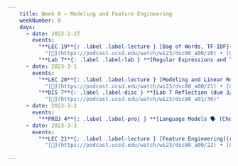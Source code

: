 ```yaml
---
    title: Week 8 – Modeling and Feature Engineering
    weekNumber: 8
    days:
      - date: 2023-2-27
        events:
          "**LEC 19**{: .label .label-lecture } [Bag of Words, TF-IDF](resources/lectures/lec19/lec19.html)":
            "[🎥](https://podcast.ucsd.edu/watch/wi23/dsc80_a00/20) • [Ch. 8.2](https://notes.dsc80.com/content/08/nlp.html)"
          "**Lab 7**{: .label .label-lab } **[Regular Expressions and Text Data (due 2/27)](https://github.com/dsc-courses/dsc80-2023-wi/blob/master/labs/07-regex/lab.ipynb)**":
      - date: 2023-3-1
        events:
          "**LEC 20**{: .label .label-lecture } [Modeling and Linear Regression](resources/lectures/lec20/lec20.html)":
            "[🎥](https://podcast.ucsd.edu/watch/wi23/dsc80_a00/21) • [Ch. 10.1](https://notes.dsc80.com/content/10/intro-modeling.html)"
          "**DIS 7**{: .label .label-disc } **[Lab 7 Reflection (due 3/4)](https://www.gradescope.com/courses/478969/assignments/2705464)**":
            "[🎥](https://podcast.ucsd.edu/watch/wi23/dsc80_a01/36)"
      - date: 2023-3-2
        events:
          "**PROJ 4**{: .label .label-proj } **[Language Models 🗣 (Checkpoint due 3/2)](https://github.com/dsc-courses/dsc80-2023-wi/blob/master/projects/04-language_models/project.ipynb)**":
      - date: 2023-3-3
        events:
          "**LEC 21**{: .label .label-lecture } [Feature Engineering](resources/lectures/lec21/lec21.html)":
            "[🎥](https://podcast.ucsd.edu/watch/wi23/dsc80_a00/22) • [Ch. 9.1](https://notes.dsc80.com/content/09/features.html)"
                
---
```

